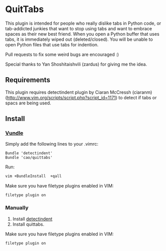 # QuitTabs

This plugin is intended for people who really dislike tabs in Python code, or
tab-addicted junkies that want to stop using tabs and want to embrace spaces as
their new best friend. When you open a Python buffer that uses tabs, it is
immediately wiped out (deleted/closed). You will be unable to open Python files
that use tabs for indention.

Pull requests to fix some weird bugs are encouraged :)

Special thanks to Yan Shoshitaishvili (zardus) for giving me the idea.

## Requirements

This plugin requires detectindent plugin by Ciaran McCressh (ciaranm)
(http://www.vim.org/scripts/script.php?script_id=1171) to detect if tabs or
spacs are being used.

## Install

### [Vundle]
Simply add the following lines to your .vimrc:
```vim
Bundle 'detectindent'
Bundle 'cao/quittabs'
```

Run:
``` bash
vim +BundleInstall  +qall
```

Make sure you have filetype plugins enabled in VIM:
```vim
filetype plugin on
```

### Manually

1. Install [detectindent]
2. Install quittabs.

Make sure you have filetype plugins enabled in VIM:
```vim
filetype plugin on
```

[Vundle]:http://github.com/gmarik/vundle
[detectindent]:http://github.com/ciaranm/detectindent
